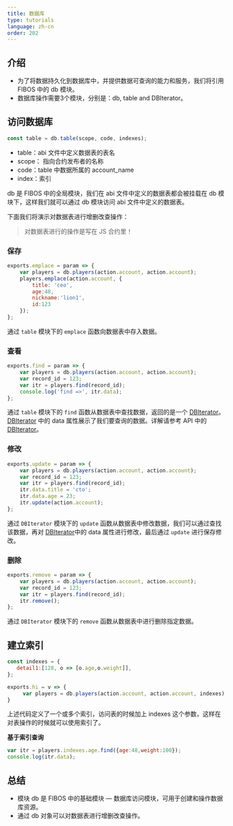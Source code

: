 ```yaml
---
title: 数据库
type: tutorials
language: zh-cn
order: 202
---
```


##  介绍

- 为了将数据持久化到数据库中，并提供数据可查询的能力和服务，我们将引用 FIBOS 中的 db 模块。
- 数据库操作需要3个模块，分别是：db, table and DBIterator。

## 访问数据库 

```javascript
const table = db.table(scope, code, indexes);
```

- table：abi 文件中定义数据表的表名
- scope： 指向合约发布者的名称
- code：table 中数据所属的 account_name
- index：索引

db 是 FIBOS 中的全局模块，我们在 abi 文件中定义的数据表都会被挂载在 db 模块下，这样我们就可以通过 db 模块访问 abi 文件中定义的数据表。

下面我们将演示对数据表进行增删改查操作：

> 对数据表进行的操作是写在 JS 合约里！

### 保存

```javascript
exports.emplace = param => {
    var players = db.players(action.account, action.account);
    players.emplace(action.account, { 
        title: 'ceo',
        age:48, 
        nickname:'lion1',
        id:123
    });
};
```

通过 `table` 模块下的 `emplace` 函数向数据表中存入数据。

### 查看

```javascript
exports.find = param => {
    var players = db.players(action.account, action.account);
    var record_id = 123;
    var itr = players.find(record_id);
    console.log('find =>', itr.data);
};
```

通过 `table` 模块下的 `find` 函数从数据表中查找数据，返回的是一个 [DBIterator](../api/smartcontract/dbiterator.html)。 [DBIterator](../api/smartcontract/dbiterator.html) 中的 data 属性展示了我们要查询的数据。详解请参考 API 中的 [DBIterator](../api/smartcontract/dbiterator.html)。

### 修改

```javascript
exports.update = param => {
    var players = db.players(action.account, action.account);
    var record_id = 123; 
    var itr = players.find(record_id);
    itr.data.title = 'cto';
    itr.data.age = 23;
    itr.update(action.account);
};
```

通过 `DBIterator` 模块下的 `update` 函数从数据表中修改数据，我们可以通过查找该数据，再对 [DBIterator](../api/smartcontract/dbiterator.html)中的 data 属性进行修改，最后通过 `update` 进行保存修改。

### 删除

```javascript
exports.remove = param => {
    var players = db.players(action.account, action.account);
    var record_id = 123;
    var itr = players.find(record_id); 
    itr.remove();
};
```

通过 `DBIterator` 模块下的 `remove` 函数从数据表中进行删除指定数据。

## 建立索引

```javascript
const indexes = {
   detail1:[128, o => [o.age,o.weight]],
};

exports.hi = v => {
     var players = db.players(action.account, action.account, indexes);
}
```

上述代码定义了一个或多个索引，访问表的时候加上 indexes 这个参数，这样在对表操作的时候就可以使用索引了。

**基于索引查询**

```javascript
var itr = players.indexes.age.find({age:48,weight:100});
console.log(itr.data);
```

## 总结

* 模块 db 是 FIBOS 中的基础模块 — 数据库访问模块，可用于创建和操作数据库资源。
* 通过 db 对象可以对数据表进行增删改查操作。
